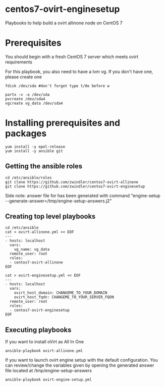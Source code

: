 # centos7-ovirt-enginesetup
Playbooks to help build a ovirt allinone node on CentOS 7

# Prerequisites
You should begin with a fresh CentOS 7 server which meets ovirt requirements

For this playbook, you also need to have a lvm vg. If you don't have one, please create one

```
fdisk /dev/sda #don't forget type t/8e before w 

partx -v -a /dev/sda
pvcreate /dev/sda4
vgcreate vg_data /dev/sda4
```

# Installing prerequisites and packages

```
yum install -y epel-release
yum install -y ansible git
```

## Getting the ansible roles

```
cd /etc/ansible/roles
git clone https://github.com/zwindler/centos7-ovirt-allinone
git clone https://github.com/zwindler/centos7-ovirt-enginesetup
```

Side note: answer file for has been generated with command "engine-setup --generate-answer=/tmp/engine-setup-answers.j2"

## Creating top level playbooks
```
cd /etc/ansible
cat > ovirt-allinone.yml << EOF
---
- hosts: localhost
  vars:
    vg_name: vg_data
  remote_user: root
  roles:
  - centos7-ovirt-allinone
EOF

cat > ovirt-enginesetup.yml << EOF
---
- hosts: localhost
  vars:
    ovirt_host_domain: CHANGEME_TO_YOUR_DOMAIN
    ovirt_host_fqdn: CHANGEME_TO_YOUR_SERVER_FQDN
  remote_user: root
  roles:
  - centos7-ovirt-enginesetup
EOF
```

## Executing playbooks

If you want to install oVirt as All In One
```
ansible-playbook ovirt-allinone.yml
```

If you want to launch ovirt engine setup with the default configuration. You can review/change the variables given by opening the generated answer file located at /tmp/engine-setup-answers
```
ansible-playbook ovirt-engine-setup.yml
```
